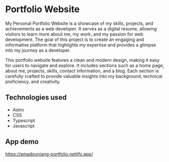 
# Portfolio Website
My Personal Portfolio Website is a showcase of my skills, projects, and achievements as a web developer. It serves as a digital resume, allowing visitors to learn more about me, my work, and my passion for web development. The goal of this project is to create an engaging and informative platform that highlights my expertise and provides a glimpse into my journey as a developer.

This portfolio website features a clean and modern design, making it easy for users to navigate and explore. It includes sections such as a home page, about me, projects, skills, contact information, and a blog. Each section is carefully crafted to provide valuable insights into my background, technical proficiency, and creativity.

## Technologies used
- Astro
- CSS
- Typescript
- Javascript
## App demo

https://amadouniang-portfolio.netlify.app/
